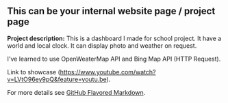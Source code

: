 ## This can be your internal website page / project page

**Project description:** This is a dashboard I made for school project. It have a world and local clock. It can display photo and weather on request.

I've learned to use OpenWeaterMap API and Bing Map API (HTTP Request).

Link to showcase (https://www.youtube.com/watch?v=LVtO96ey9pQ&feature=youtu.be).

For more details see [GitHub Flavored Markdown](https://guides.github.com/features/mastering-markdown/).
